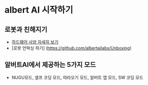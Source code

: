 # albert AI 시작하기

로봇과 친해지기
--
  - [하드웨어 사양 자세히 보기](https://github.com/albertailabs/HW)
  - [로봇 언박싱 하기] (https://github.com/albertailabs/Unboxing)





알버트AI에서 제공하는 5가지 모드 
--
  - NUGU모드, 셀프 코딩 모드, 따라오기 모드, 알버트 앱 모드, SW 코딩 모드
  

  
  
  

